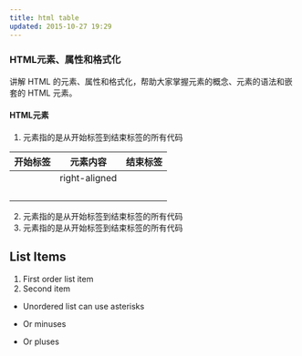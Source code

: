 ```yaml
---
title: html table
updated: 2015-10-27 19:29
---
```


### HTML元素、属性和格式化

讲解 HTML 的元素、属性和格式化，帮助大家掌握元素的概念、元素的语法和嵌套的 HTML 元素。

#### HTML元素

1. 元素指的是从开始标签到结束标签的所有代码

| 开始标签        | 元素内容       | 结束标签  |
| ------------- |:-------------:| --------:|
| <p>           | right-aligned | </p>     |
| <br/>         |               |          |

2. 元素指的是从开始标签到结束标签的所有代码
3. 元素指的是从开始标签到结束标签的所有代码

## List Items

1. First order list item
2. Second item

* Unordered list can use asterisks
- Or minuses
+ Or pluses